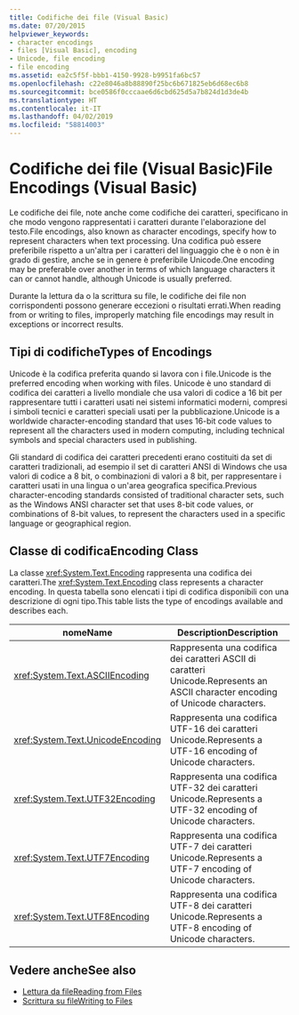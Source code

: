 ```yaml
---
title: Codifiche dei file (Visual Basic)
ms.date: 07/20/2015
helpviewer_keywords:
- character encodings
- files [Visual Basic], encoding
- Unicode, file encoding
- file encoding
ms.assetid: ea2c5f5f-bbb1-4150-9928-b9951fa6bc57
ms.openlocfilehash: c22e8046a8b88890f25bc6b671825eb6d68ec6b8
ms.sourcegitcommit: bce0586f0cccaae6d6cbd625d5a7b824d1d3de4b
ms.translationtype: HT
ms.contentlocale: it-IT
ms.lasthandoff: 04/02/2019
ms.locfileid: "58814003"
---
```

# <a name="file-encodings-visual-basic"></a><span data-ttu-id="0b6f0-102">Codifiche dei file (Visual Basic)</span><span class="sxs-lookup"><span data-stu-id="0b6f0-102">File Encodings (Visual Basic)</span></span>
<span data-ttu-id="0b6f0-103">Le codifiche dei file, note anche come codifiche dei caratteri, specificano in che modo vengono rappresentati i caratteri durante l'elaborazione del testo.</span><span class="sxs-lookup"><span data-stu-id="0b6f0-103">File encodings, also known as character encodings, specify how to represent characters when text processing.</span></span> <span data-ttu-id="0b6f0-104">Una codifica può essere preferibile rispetto a un'altra per i caratteri del linguaggio che è o non è in grado di gestire, anche se in genere è preferibile Unicode.</span><span class="sxs-lookup"><span data-stu-id="0b6f0-104">One encoding may be preferable over another in terms of which language characters it can or cannot handle, although Unicode is usually preferred.</span></span>  
  
 <span data-ttu-id="0b6f0-105">Durante la lettura da o la scrittura su file, le codifiche dei file non corrispondenti possono generare eccezioni o risultati errati.</span><span class="sxs-lookup"><span data-stu-id="0b6f0-105">When reading from or writing to files, improperly matching file encodings may result in exceptions or incorrect results.</span></span>  
  
## <a name="types-of-encodings"></a><span data-ttu-id="0b6f0-106">Tipi di codifiche</span><span class="sxs-lookup"><span data-stu-id="0b6f0-106">Types of Encodings</span></span>  
 <span data-ttu-id="0b6f0-107">Unicode è la codifica preferita quando si lavora con i file.</span><span class="sxs-lookup"><span data-stu-id="0b6f0-107">Unicode is the preferred encoding when working with files.</span></span> <span data-ttu-id="0b6f0-108">Unicode è uno standard di codifica dei caratteri a livello mondiale che usa valori di codice a 16 bit per rappresentare tutti i caratteri usati nei sistemi informatici moderni, compresi i simboli tecnici e caratteri speciali usati per la pubblicazione.</span><span class="sxs-lookup"><span data-stu-id="0b6f0-108">Unicode is a worldwide character-encoding standard that uses 16-bit code values to represent all the characters used in modern computing, including technical symbols and special characters used in publishing.</span></span>  
  
 <span data-ttu-id="0b6f0-109">Gli standard di codifica dei caratteri precedenti erano costituiti da set di caratteri tradizionali, ad esempio il set di caratteri ANSI di Windows che usa valori di codice a 8 bit, o combinazioni di valori a 8 bit, per rappresentare i caratteri usati in una lingua o un'area geografica specifica.</span><span class="sxs-lookup"><span data-stu-id="0b6f0-109">Previous character-encoding standards consisted of traditional character sets, such as the Windows ANSI character set that uses 8-bit code values, or combinations of 8-bit values, to represent the characters used in a specific language or geographical region.</span></span>  
  
## <a name="encoding-class"></a><span data-ttu-id="0b6f0-110">Classe di codifica</span><span class="sxs-lookup"><span data-stu-id="0b6f0-110">Encoding Class</span></span>  
 <span data-ttu-id="0b6f0-111">La classe <xref:System.Text.Encoding> rappresenta una codifica dei caratteri.</span><span class="sxs-lookup"><span data-stu-id="0b6f0-111">The <xref:System.Text.Encoding> class represents a character encoding.</span></span> <span data-ttu-id="0b6f0-112">In questa tabella sono elencati i tipi di codifica disponibili con una descrizione di ogni tipo.</span><span class="sxs-lookup"><span data-stu-id="0b6f0-112">This table lists the type of encodings available and describes each.</span></span>  
  
|<span data-ttu-id="0b6f0-113">nome</span><span class="sxs-lookup"><span data-stu-id="0b6f0-113">Name</span></span>|<span data-ttu-id="0b6f0-114">Description</span><span class="sxs-lookup"><span data-stu-id="0b6f0-114">Description</span></span>|
|---|---|    
|<xref:System.Text.ASCIIEncoding>|<span data-ttu-id="0b6f0-115">Rappresenta una codifica dei caratteri ASCII di caratteri Unicode.</span><span class="sxs-lookup"><span data-stu-id="0b6f0-115">Represents an ASCII character encoding of Unicode characters.</span></span>|  
|<xref:System.Text.UnicodeEncoding>|<span data-ttu-id="0b6f0-116">Rappresenta una codifica UTF-16 dei caratteri Unicode.</span><span class="sxs-lookup"><span data-stu-id="0b6f0-116">Represents a UTF-16 encoding of Unicode characters.</span></span>|  
|<xref:System.Text.UTF32Encoding>|<span data-ttu-id="0b6f0-117">Rappresenta una codifica UTF-32 dei caratteri Unicode.</span><span class="sxs-lookup"><span data-stu-id="0b6f0-117">Represents a UTF-32 encoding of Unicode characters.</span></span>|  
|<xref:System.Text.UTF7Encoding>|<span data-ttu-id="0b6f0-118">Rappresenta una codifica UTF-7 dei caratteri Unicode.</span><span class="sxs-lookup"><span data-stu-id="0b6f0-118">Represents a UTF-7 encoding of Unicode characters.</span></span>|  
|<xref:System.Text.UTF8Encoding>|<span data-ttu-id="0b6f0-119">Rappresenta una codifica UTF-8 dei caratteri Unicode.</span><span class="sxs-lookup"><span data-stu-id="0b6f0-119">Represents a UTF-8 encoding of Unicode characters.</span></span>|  
  
## <a name="see-also"></a><span data-ttu-id="0b6f0-120">Vedere anche</span><span class="sxs-lookup"><span data-stu-id="0b6f0-120">See also</span></span>

- [<span data-ttu-id="0b6f0-121">Lettura da file</span><span class="sxs-lookup"><span data-stu-id="0b6f0-121">Reading from Files</span></span>](../../../../visual-basic/developing-apps/programming/drives-directories-files/reading-from-files.md)
- [<span data-ttu-id="0b6f0-122">Scrittura su file</span><span class="sxs-lookup"><span data-stu-id="0b6f0-122">Writing to Files</span></span>](../../../../visual-basic/developing-apps/programming/drives-directories-files/writing-to-files.md)
